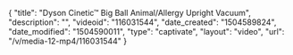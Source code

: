 {
    "title": "Dyson Cinetic&trade; Big Ball Animal\/Allergy Upright Vacuum",
    "description": "",
    "videoid": "116031544",
    "date_created": "1504589824",
    "date_modified": "1504590011",
    "type": "captivate",
    "layout": "video",
    "url": "\/v\/media-12-mp4\/116031544"
}